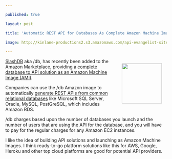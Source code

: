 ---
published: true
layout: post
title: 'Automatic REST API for Databases As Complete Amazon Machine Image'
image: http://kinlane-productions2.s3.amazonaws.com/api-evangelist-site/blog/slashdb-logo.png
---

<p><img style="padding: 15px;" src="https://s3.amazonaws.com/kinlane-productions2/api-service-providers/slashdb/slashdb-logo.png" alt="" width="125" align="right" />
<p><a title="SlashDB" href="http://www.slashdb.com/">SlashDB</a> aka /db, has recently been added to the Amazon Marketplace, providing a <a title="complete database to API solution as an Amazon Machine Image (AMI)" href="https://aws.amazon.com/marketplace/pp/B00FFKW0GC/ref=vdr_rf#product-details">complete database to API solution as an Amazon Machine Image (AMI)</a>.
<p>Companies can use the /db Amazon image to automatically <a title="generate REST APIs from common relational databases" href="http://apievangelist.com/2013/03/18/database-to-api-with-slashdb/">generate REST APIs from common relational databases</a> like Microsoft SQL Server, Oracle, MySQL, PostGreSQL, which includes Amazon RDS.
<p>/db charges based upon the number of databases you launch and the number of users that are using the API for the database, and you will have to pay for the regular charges for any Amazon EC2 instances.
<p>I like the idea of building API solutions and launching as Amazon Machine Images. I think ready-to-go platform solutions like this for AWS, Google, Heroku and other top cloud platforms are good for potential API providers.

